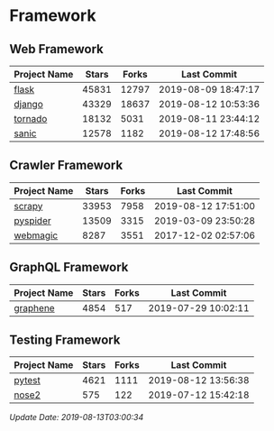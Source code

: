 # Framework

## Web Framework

| Project Name | Stars | Forks | Last Commit |
| ------------ | ----- | ----- | ----------- |
| [flask](https://github.com/pallets/flask) | 45831 | 12797 | 2019-08-09 18:47:17 |
| [django](https://github.com/django/django) | 43329 | 18637 | 2019-08-12 10:53:36 |
| [tornado](https://github.com/tornadoweb/tornado) | 18132 | 5031 | 2019-08-11 23:44:12 |
| [sanic](https://github.com/huge-success/sanic) | 12578 | 1182 | 2019-08-12 17:48:56 |

## Crawler Framework

| Project Name | Stars | Forks | Last Commit |
| ------------ | ----- | ----- | ----------- |
| [scrapy](https://github.com/scrapy/scrapy) | 33953 | 7958 | 2019-08-12 17:51:00 |
| [pyspider](https://github.com/binux/pyspider) | 13509 | 3315 | 2019-03-09 23:50:28 |
| [webmagic](https://github.com/code4craft/webmagic) | 8287 | 3551 | 2017-12-02 02:57:06 |

## GraphQL Framework

| Project Name | Stars | Forks | Last Commit |
| ------------ | ----- | ----- | ----------- |
| [graphene](https://github.com/graphql-python/graphene) | 4854 | 517 | 2019-07-29 10:02:11 |

## Testing Framework

| Project Name | Stars | Forks | Last Commit |
| ------------ | ----- | ----- | ----------- |
| [pytest](https://github.com/pytest-dev/pytest) | 4621 | 1111 | 2019-08-12 13:56:38 |
| [nose2](https://github.com/nose-devs/nose2) | 575 | 122 | 2019-07-12 15:42:18 |

*Update Date: 2019-08-13T03:00:34*